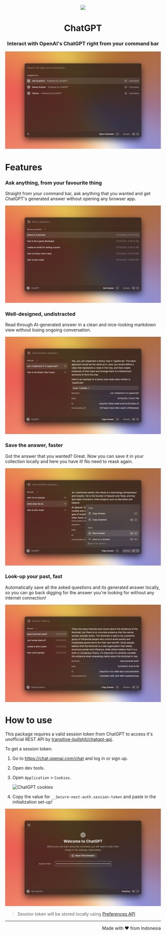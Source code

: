 <p align="center">
<img width=180 src="https://github.com/abielzulio/chatgpt-raycast/blob/main/assets/icon@dark.png?raw=true">
</p>

<h1 align="center">ChatGPT</h1>

<h3 align="center">
Interact with OpenAI's ChatGPT right from your command bar
</h3>

![Conversation View](/metadata/1.png)

# Features

### Ask anything, from your favourite thing

Straight from your command bar, ask anything that you wanted and get ChatGPT's generated answer without opening any browser app.

![Ask ChatGPT from the command bar](/metadata/2.png)

### Well-designed, undistracted

Read through AI-generated answer in a clean and nice-looking markdown view without losing ongoing conversation.

![Conversation view](/metadata/3.png)

### Save the answer, faster

Got the answer that you wanted? Great. Now you can save it in your collection locally and here you have it! No need to reask again.

![Saving the answer](/metadata/4.png)

### Look-up your past, fast

Automatically save all the asked questions and its generated answer locally, so you can go back digging for the answer you're looking for without any internet connection!

![Looking through the question history](/metadata/5.png)

# How to use

This package requires a valid session token from ChatGPT to access it's unofficial REST API by [transitive-bullshit/chatgpt-api](https://github.com/transitive-bullshit/chatgpt-api).

To get a session token:

1. Go to https://chat.openai.com/chat and log in or sign up.
2. Open dev tools.
3. Open `Application` > `Cookies`.

   ![ChatGPT cookies](https://github.com/transitive-bullshit/chatgpt-api/blob/main/media/session-token.png?raw=true)

4. Copy the value for `__Secure-next-auth.session-token` and paste in the initialization set-up!

![Looking through the question history](/metadata/6.png)

> Session token will be stored locally using [Preferences API](https://developers.raycast.com/api-reference/preferences)

---

<p align="right">
Made with ♥ from Indonesia
</p>
